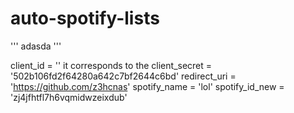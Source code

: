 # auto-spotify-lists


'''
adasda
'''

client_id = '' it corresponds to the 
client_secret = '502b106fd2f64280a642c7bf2644c6bd'
redirect_uri = 'https://github.com/z3hcnas'
spotify_name = 'lol'
spotify_id_new = 'zj4jfhtfl7h6vqmidwzeixdub'
